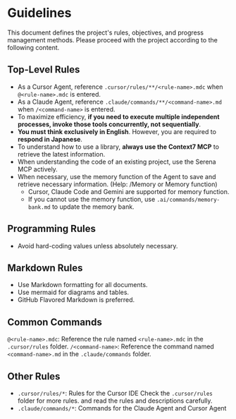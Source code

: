 # Guidelines

This document defines the project's rules, objectives, and progress management methods. Please proceed with the project according to the following content.

## Top-Level Rules

- As a Cursor Agent, reference `.cursor/rules/**/<rule-name>.mdc` when `@<rule-name>.mdc` is entered.
- As a Claude Agent, reference `.claude/commands/**/<command-name>.md` when `/<command-name>` is entered.
- To maximize efficiency, **if you need to execute multiple independent processes, invoke those tools concurrently, not sequentially**.
- **You must think exclusively in English**. However, you are required to **respond in Japanese**.
- To understand how to use a library, **always use the Context7 MCP** to retrieve the latest information.
- When understanding the code of an existing project, use the Serena MCP actively.
- When necessary, use the memory function of the Agent to save and retrieve necessary information. (Help: /Memory or Memory function)
    - Cursor, Claude Code and Gemini are supported for memory function.
    - If you cannot use the memory function, use `.ai/commands/memory-bank.md` to update the memory bank.

## Programming Rules

- Avoid hard-coding values unless absolutely necessary.

## Markdown Rules

- Use Markdown formatting for all documents.
- Use mermaid for diagrams and tables.
- GitHub Flavored Markdown is preferred.

## Common Commands

`@<rule-name>.mdc`: Reference the rule named `<rule-name>.mdc` in the `.cursor/rules` folder.
`/<command-name>`: Reference the command named `<command-name>.md` in the `.claude/commands` folder.

## Other Rules
- `.cursor/rules/*`: Rules for the Cursor IDE
Check the `.cursor/rules` folder for more rules. and read the rules and descriptions carefully.
- `.claude/commands/*`: Commands for the Claude Agent and Cursor Agent